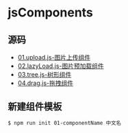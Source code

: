 # jsComponents

## 源码
* [01.upload.js-图片上传组件](https://github.com/twinkle77/jsComponents/tree/master/01.upload)
* [02.lazyLoad.js-图片预加载组件](https://github.com/twinkle77/jsComponents/tree/master/02.lazyLoad)
* [03.tree.js-树形组件](https://github.com/twinkle77/jsComponents/tree/master/03.tree)
* [04.drag.js-拖拽组件](https://github.com/twinkle77/jsComponents/tree/master/04.drag)
<!--new -->

## 新建组件模板
```sh
$ npm run init 01-componentName 中文名
```